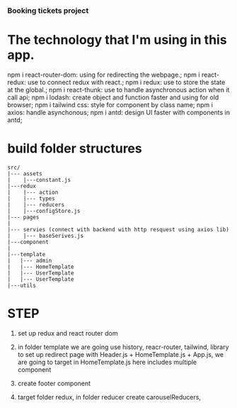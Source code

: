 ### Booking tickets project


# The technology that I'm using in this app.
npm i react-router-dom: using for redirecting the webpage.;
npm i react-redux: use  to connect redux with react.;
npm i redux:  use to store the state at the global.;
npm i react-thunk: use to handle asynchronous action when it call api;
npm i lodash:  create object and function faster and using for old browser;
npm i tailwind css: style for component by class name;
npm i axios: handle asynchonous;
npm i antd: design UI faster with components in antd;

# build folder structures

```
src/ 
|--- assets
|    |---constant.js
|---redux 
|    |--- action
|    |--- types
|    |--- reducers
|    |---configStore.js
|--- pages
|
|--- servies (connect with backend with http resquest using axios lib) 
|    |--- baseSerives.js
|---component
|
|---template
|   |--- admin
|   |--- HomeTemplate
|   |--- UserTemplate
|   |--- UserTemplate
|---utils
```



# STEP

1. set up redux and react router dom 

2. in folder template we are going use history, reacr-router, tailwind,  library to set up redirect page with Header.js + HomeTemplate.js + App.js, we are going to target in HomeTemplate.js here includes multiple component 

3. create footer component

4. target folder redux, in folder reducer create carouselReducers, 

